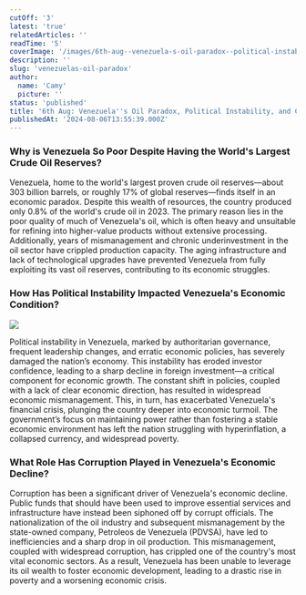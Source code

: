 ```yaml
---
cutOff: '3'
latest: 'true'
relatedArticles: ''
readTime: '5'
coverImage: '/images/6th-aug--venezuela-s-oil-paradox--political-instability--and-corruption-c1Mz.jpg'
description: ''
slug: 'venezuelas-oil-paradox'
author:
  name: 'Camy'
  picture: ''
status: 'published'
title: '6th Aug: Venezuela''s Oil Paradox, Political Instability, and Corruption'
publishedAt: '2024-08-06T13:55:39.000Z'
---
```


### Why is Venezuela So Poor Despite Having the World's Largest Crude Oil Reserves?

Venezuela, home to the world's largest proven crude oil reserves—about 303 billion barrels, or roughly 17% of global reserves—finds itself in an economic paradox. Despite this wealth of resources, the country produced only 0.8% of the world's crude oil in 2023. The primary reason lies in the poor quality of much of Venezuela's oil, which is often heavy and unsuitable for refining into higher-value products without extensive processing. Additionally, years of mismanagement and chronic underinvestment in the oil sector have crippled production capacity. The aging infrastructure and lack of technological upgrades have prevented Venezuela from fully exploiting its vast oil reserves, contributing to its economic struggles.

### How Has Political Instability Impacted Venezuela's Economic Condition?

![](/images/6th-aug--venezuela-s-oil-paradox--political-instability--and-corruption-Q0Nz.jpg)

Political instability in Venezuela, marked by authoritarian governance, frequent leadership changes, and erratic economic policies, has severely damaged the nation’s economy. This instability has eroded investor confidence, leading to a sharp decline in foreign investment—a critical component for economic growth. The constant shift in policies, coupled with a lack of clear economic direction, has resulted in widespread economic mismanagement. This, in turn, has exacerbated Venezuela's financial crisis, plunging the country deeper into economic turmoil. The government’s focus on maintaining power rather than fostering a stable economic environment has left the nation struggling with hyperinflation, a collapsed currency, and widespread poverty.

### What Role Has Corruption Played in Venezuela's Economic Decline?

Corruption has been a significant driver of Venezuela's economic decline. Public funds that should have been used to improve essential services and infrastructure have instead been siphoned off by corrupt officials. The nationalization of the oil industry and subsequent mismanagement by the state-owned company, Petroleos de Venezuela (PDVSA), have led to inefficiencies and a sharp drop in oil production. This mismanagement, coupled with widespread corruption, has crippled one of the country's most vital economic sectors. As a result, Venezuela has been unable to leverage its oil wealth to foster economic development, leading to a drastic rise in poverty and a worsening economic crisis.
